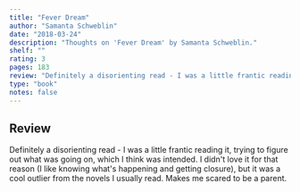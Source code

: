 ```yaml
---
title: "Fever Dream"
author: "Samanta Schweblin"
date: "2018-03-24"
description: "Thoughts on 'Fever Dream' by Samanta Schweblin."
shelf: ""
rating: 3
pages: 183
review: "Definitely a disorienting read - I was a little frantic reading it, trying to figure out what was going on, which I think was intended. I didn't love it for that reason (I like knowing what's happening and getting closure), but it was a cool outlier from the novels I usually read. Makes me scared to be a parent."
type: "book"
notes: false
---
```


## Review

Definitely a disorienting read - I was a little frantic reading it, trying to figure out what was going on, which I think was intended. I didn't love it for that reason (I like knowing what's happening and getting closure), but it was a cool outlier from the novels I usually read. Makes me scared to be a parent.
